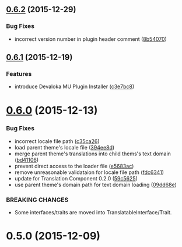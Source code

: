 <a name="0.6.2"></a>
## [0.6.2](https://github.com/devaloka/devaloka-theme/compare/v0.6.1...v0.6.2) (2015-12-29)


### Bug Fixes

* incorrect version number in plugin header comment ([8b54070](https://github.com/devaloka/devaloka-theme/commit/8b54070))



<a name="0.6.1"></a>
## [0.6.1](https://github.com/devaloka/devaloka-theme/compare/v0.6.0...v0.6.1) (2015-12-19)


### Features

* introduce Devaloka MU Plugin Installer ([c3e7bc8](https://github.com/devaloka/devaloka-theme/commit/c3e7bc8))



<a name="0.6.0"></a>
# [0.6.0](https://github.com/devaloka/devaloka-theme/compare/v0.5.0...v0.6.0) (2015-12-13)


### Bug Fixes

* incorrect locale file path ([c35ca26](https://github.com/devaloka/devaloka-theme/commit/c35ca26))
* load parent theme's locale file ([394ee8d](https://github.com/devaloka/devaloka-theme/commit/394ee8d))
* merge parent theme's translations into child thems's text domain ([bd41106](https://github.com/devaloka/devaloka-theme/commit/bd41106))
* prevent direct access to the loader file ([e5683ac](https://github.com/devaloka/devaloka-theme/commit/e5683ac))
* remove unreasonable validataion for locale file path ([fdc6341](https://github.com/devaloka/devaloka-theme/commit/fdc6341))
* update for Translation Component 0.2.0 ([59c5625](https://github.com/devaloka/devaloka-theme/commit/59c5625))
* use parent theme's domain path for text domain loading ([09dd68e](https://github.com/devaloka/devaloka-theme/commit/09dd68e))


### BREAKING CHANGES

* Some interfaces/traits are moved into
    TranslatableInterface/Trait.



<a name="0.5.0"></a>
# 0.5.0 (2015-12-09)
